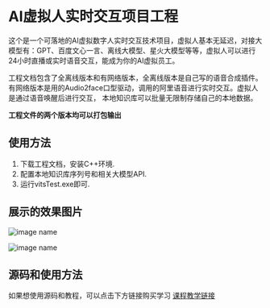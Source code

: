 # AI虚拟人实时交互项目工程
 这个是一个可落地的AI虚拟数字人实时交互技术项目，虚拟人基本无延迟，对接大模型有：GPT、百度文心一言、离线大模型、星火大模型等等，虚拟人可以进行24小时直播或实时语音交互，能成为你的AI虚拟员工。
 
 工程文档包含了全离线版本和有网络版本，全离线版本是自己写的语音合成插件。有网络版本是用的Audio2face口型驱动，调用的阿里语音进行实时交互。虚拟人是通过语音唤醒后进行交互， 本地知识库可以批量无限制存储自己的本地数据。
 
 **工程文件的两个版本均可以打包输出**

## 使用方法
1. 下载工程文档，安装C++环境.
2. 配置本地知识库序列号和相关大模型API.
3. 运行vitsTest.exe即可.


## 展示的效果图片
![image name](https://github.com/dphoenixm/ai-virtual-human-real-time-interaction/assets/7787960/39d4881d-d0c5-4c85-9cf4-b436c3f1b3af)

![image name](https://github.com/dphoenixm/ai-virtual-human-real-time-interaction/assets/7787960/b7edd437-68cd-4eba-9c7e-964f5fa0fe21)


## 源码和使用方法
如果想使用源码和教程，可以点击下方链接购买学习
[课程教学链接](https://xoeff.xetlk.com/s/2YcLNo)
